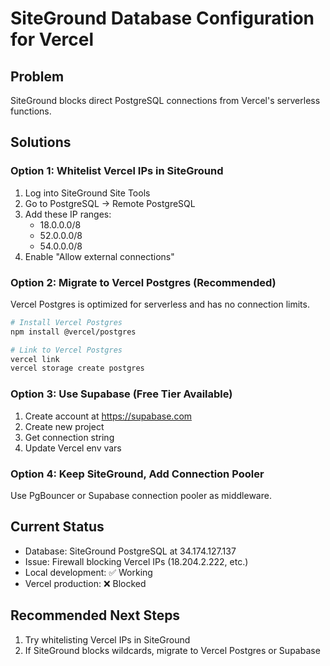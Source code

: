 # SiteGround Database Configuration for Vercel

## Problem
SiteGround blocks direct PostgreSQL connections from Vercel's serverless functions.

## Solutions

### Option 1: Whitelist Vercel IPs in SiteGround
1. Log into SiteGround Site Tools
2. Go to PostgreSQL → Remote PostgreSQL
3. Add these IP ranges:
   - 18.0.0.0/8
   - 52.0.0.0/8
   - 54.0.0.0/8
4. Enable "Allow external connections"

### Option 2: Migrate to Vercel Postgres (Recommended)
Vercel Postgres is optimized for serverless and has no connection limits.

```bash
# Install Vercel Postgres
npm install @vercel/postgres

# Link to Vercel Postgres
vercel link
vercel storage create postgres
```

### Option 3: Use Supabase (Free Tier Available)
1. Create account at https://supabase.com
2. Create new project
3. Get connection string
4. Update Vercel env vars

### Option 4: Keep SiteGround, Add Connection Pooler
Use PgBouncer or Supabase connection pooler as middleware.

## Current Status
- Database: SiteGround PostgreSQL at 34.174.127.137
- Issue: Firewall blocking Vercel IPs (18.204.2.222, etc.)
- Local development: ✅ Working
- Vercel production: ❌ Blocked

## Recommended Next Steps
1. Try whitelisting Vercel IPs in SiteGround
2. If SiteGround blocks wildcards, migrate to Vercel Postgres or Supabase
